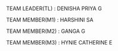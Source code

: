 TEAM LEADER(TL) : DENISHA PRIYA G

TEAM MEMBER(M1) : HARSHINI SA

TEAM MEMBER(M2) : GANGA G

TEAM MEMBER(M3) : HYNIE CATHERINE E
